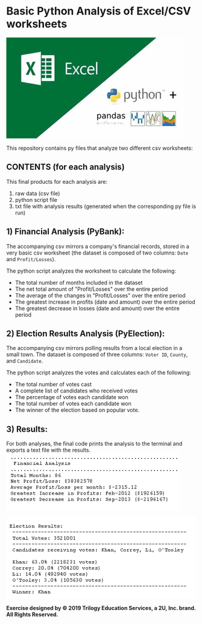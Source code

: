 # Basic Python Analysis of Excel/CSV worksheets
![python-excel-logo.png](python-excel-logo2.png)

This repository contains py files that analyze two different csv worksheets:

## CONTENTS (for each analysis)
This final products for each analysis are:
1. raw data (csv file)
2. python script file
3. txt file with analysis results (generated when the corresponding py file is run)


## 1) Financial Analysis (PyBank):
The accompanying csv mirrors a company's financial records, stored in a very basic csv worksheet (the dataset is composed of two columns: `Date` and `Profit/Losses`).

The python script analyzes the worksheet to calculate the following:
  * The total number of months included in the dataset
  * The net total amount of "Profit/Losses" over the entire period
  * The average of the changes in "Profit/Losses" over the entire period
  * The greatest increase in profits (date and amount) over the entire period
  * The greatest decrease in losses (date and amount) over the entire period


## 2) Election Results Analysis (PyElection):
The accompanying csv mirrors polling results from a local election in a small town. The dataset is composed of three columns: `Voter ID`, `County`, and `Candidate`. 

The python script analyzes the votes and calculates each of the following:
  * The total number of votes cast
  * A complete list of candidates who received votes
  * The percentage of votes each candidate won
  * The total number of votes each candidate won
  * The winner of the election based on popular vote.

## 3) Results:
  For both analyses, the final code prints the analysis to the terminal and exports a text file with the results.
  ![Financial Analysis](Images/financial_analysis.png)

  ![Election Results](Images/election_results.png)
  
  
**Exercise designed by © 2019 Trilogy Education Services, a 2U, Inc. brand. All Rights Reserved.**
